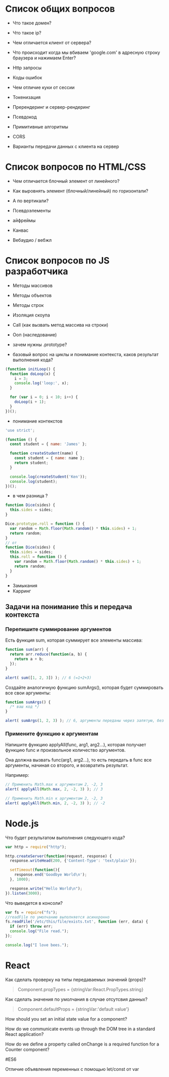 # Cписок общих вопросов
- Что такое домен?
- Что такое ip?
- Чем отличается клиент от сервера?
- Что происходит когда мы вбиваем 'google.com' в адресную строку браузера и нажимаем Enter?
- Http запросы 
- Коды ошибок
- Чем отличие куки от сессии
- Токенизация
- Пререндеринг и сервер-рендеринг


- Псевдокод
- Примитивные алгоритмы
- CORS
- Варианты передачи данных с клиента на сервер


# Список вопросов по HTML/CSS
- Чем отличается блочный элемент от линейного?
- Как выровнять элемент (блочный/линейный) по горизонтали?
- А по вертикали?

- Псевдоэлементы
- айфреймы

- Канвас
- Вебаудио / вебжл

# Список вопросов по JS разработчика
- Методы массивов
- Методы объектов
- Методы строк

- Изоляция скоупа
- Call (как вызвать метод массива на строки)

- Ооп (наследование)

- зачем нужны .prototype?

- базовый вопрос на циклы и понимание контекста, каков результат выполнения кода?
```javascript
(function initLoop() {
  function doLoop(x) {
    i = 3;
    console.log('loop:', x);
  }

  for (var i = 0; i < 10; i++) {
    doLoop(i + 1);
  }
})();
```

- понимание контекстов
```javascript
'use strict';

(function () {
  const student = { name: 'James' };

  function createStudent(name) {
    const student = { name: name };
    return student;
  }

  console.log(createStudent('Ken'));
  console.log(student);
})();
```


- в чем разница ?
```javascript
function Dice(sides) {
  this.sides = sides;
}

Dice.prototype.roll = function () {
  var random = Math.floor(Math.random() * this.sides) + 1;
  return random;
}
// от
function Dice(sides) {
  this.sides = sides;
  this.roll = function () {
    var random = Math.floor(Math.random() * this.sides) + 1;
    return random;
  }
}

```

- Замыкания
- Карринг

## Задачи на понимание this и передача контекста
### Перепишите суммирование аргументов
Есть функция sum, которая суммирует все элементы массива:
```javascript
function sum(arr) {
  return arr.reduce(function(a, b) {
    return a + b;
  });
}

alert( sum([1, 2, 3]) ); // 6 (=1+2+3)
```
Создайте аналогичную функцию sumArgs(), которая будет суммировать все свои аргументы:

```javascript
function sumArgs() {
  /* ваш код */
}

alert( sumArgs(1, 2, 3) ); // 6, аргументы переданы через запятую, без массива
```
### Примените функцию к аргументам

Напишите функцию applyAll(func, arg1, arg2...), которая получает функцию func и произвольное количество аргументов.

Она должна вызвать func(arg1, arg2...), то есть передать в func все аргументы, начиная со второго, и возвратить результат.

Например:
```javascript
// Применить Math.max к аргументам 2, -2, 3
alert( applyAll(Math.max, 2, -2, 3) ); // 3

// Применить Math.min к аргументам 2, -2, 3
alert( applyAll(Math.min, 2, -2, 3) ); // -2
```

# Node.js

Что будет результатом выполнения следующего кода?

```javascript
var http = require("http");

http.createServer(function(request, response) {
  response.writeHead(200, {'Content-Type': 'text/plain'});

  setTimeout(function(){
    response.end('Goodbye World\n');
  }, 1000);

  response.write("Hello World\n");
}).listen(3000);
```

Что выведется в консоли?
```javascript
var fs = require("fs");
//readFile по умолчанию выполняется асинхронно
fs.readFile('/etc/this/file/exists.txt', function (err, data) {
  if (err) throw err;
  console.log("File read.");
});

console.log("I love bees.");
```

# React

Как сделать проверку на типы передаваемых значений (props)?
> Component.propTypes = {stringVar:React.PropTypes.string}

Как сделать значения по умолчания в случае отсутсвия данных?
> Component.defaultProps = {stringVar:'default value'}

How should you set an initial state value for a component?

How do we communicate events up through the DOM tree in a standard React application?

How do we define a property called onChange is a required function for a Counter component?


#ES6

Отличие объявления переменных с помощью let/const от var
